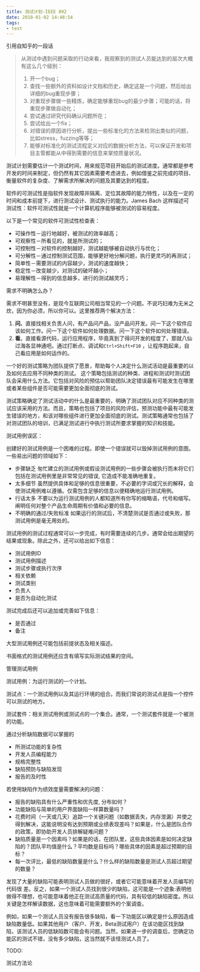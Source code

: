 ```yaml
---
title: 测试计划-IEEE 892
date: 2018-01-02 14:48:54
tags:
- test
---
```

引用自知乎的一段话

> 从测试中遇到问题采取的行动来看，我观察到的测试人员能达到的层次大概有这么几个级别：
>
> 1. 开一个bug；
> 2. 查找一些额外的资料如设计文档和历史，确定这是一个问题，然后给出详细的bug重现步骤；
> 3. 对重现步骤做一些精炼，确定能够重现bug的最少步骤；可能的话，将重现步骤做自动化；
> 4. 尝试通过研究代码确认问题所在；
> 5. 尝试给出一个fix；
> 6. 对错误的原因进行分析，提出一些标准化的方法来检测出类似的问题，比如stress，fuzzing等等；
> 7. 能够对标准化的测试流程定义对应的数据分析方法，可以保证开发和项目主管都能从中得到需要的信息来掌控质量状况。



测试计划需要估计一个测试时间，用来规范项目开始后的测试进度。通常都是参考开发的时间来制定，但仍然有其它因素需要考虑进去，例如借鉴之前完成的项目、衡量软件的复杂度、了解需求所解决的问题及其要达到的程度。



软件的可测试性是指软件发现故障并隔离、定位其故障的能力特性，以及在一定的时间和成本前提下，进行测试设计、测试执行的能力。James Bach 这样描述可测试性：软件可测试性就是一个计算机程序能够被测试的容易程度。

以下是一个常见的软件可测试性检查表：

* 可操作性－运行地越好，被测试的效率越高；
* 可观察性－所看见的，就是所测试的；
* 可控制性－对软件的控制越好，测试越能够被自动执行与优化；
* 可分解性－通过控制测试范围，能够更好地分解问题，执行更灵巧的再测试；
* 简单性－需要测试的内容越少，测试的速度越快；
* 稳定性－改变越少，对测试的破坏越小；
* 易理解性－得到的信息越多，进行的测试越灵巧；



需求不明确怎么办？

需求不明甚至没有，是现今互联网公司相当常见的一个问题。不说巧妇难为无米之炊，因为你必须，所以你可以。这里推荐两个解决方法：

1. **问**。直接找相关负责人问，有产品问产品，没产品问开发。问一下这个软件应该如何工作。问一下这个软件如何处理数据。问一下这个软件如何处理错误。
2. **看**。直接看源代码，运行应用程序，毕竟真到了得问开发的程度了，那就八仙过海各显神通吧。通过打断点、调试和`Ctrl+Shift+F10` ，让程序跑起来，自己看应用是如何运作的。



一个好的测试策略为团队提供了愿景，帮助每个人决定什么测试活动是最重要的以及如何去应用不同种类的测试。 这个策略包括测试的种类、进程和测试时测试团队会采用什么方法。它包括对风险的预估以帮助团队决定错误最有可能发生在哪里或者某些组件是否可能需要更加全面彻底的测试。

测试策略确定了测试活动中的什么是最重要的，明确了测试团队对应不同种类的测试应该采用的方法。而且，策略也包括了项目的风险评估，预测功能中最有可能发生错误的地方，和该对哪些组件进行更加全面彻底的测试。测试策略通常也包括了对测试团队的培训，已满足测试进行中执行测试所要求掌握的知识和技能。





测试用例误区：

创建好的测试用例是一个困难的过程。即使一个错误就可以毁掉测试用例的意图。一些易出问题的领域如下：

* 步骤缺乏 匆忙建立的测试用例或假设测试用例的一些步骤会被执行而未将它们包括在测试用例里是非常常见的错误, 它造成不能准确地重复。 
* 太多细节 虽然提供具体和足够的信息很重要，不必要的字词或冗长的解释，会使测试用例难以遵循。仅需包含足够的信息以便精确地运行测试用例。
* 行话太多 不要以为运行测试用例的人都知道所有你写的缩略语，代号和缩写。阐明任何对整个产品生命周期有价值和必要的信息。
* 不明确的通过/失败标准 如果运行的测试后，不清楚测试是否通过或失败，那测试用例是毫无用处的。



测试用例的测试过程通常可以一步完成，有时需要连续的几步。通常会给出期望的结果或现象。除此之外，还可以给出如下信息：

- 测试用例ID
- 测试用例描述
- 测试步骤或执行次序
- 相关依赖
- 测试类别
- 负责人
- 是否为自动化测试

测试完成后还可以追加或完善如下信息：

- 是否通过
- 备注

大型测试用例还可能包括前提状态及相关描述。

书面格式的测试用例还应含有填写实际测试结果的空间。



管理测试用例

测试用例：为运行测试的一个计划。

测试点：一个测试用例以及其运行环境的组合。而我们常说的测试点是指一个控件可以测试的地方。

测试套件：相关测试用例或测试点的一个集合。通常，一个测试套件就是一个被测的功能。



通过分析缺陷数据可以掌握的

* 所测试功能的复杂性
* 开发人员编程能力
* 规格完整性
* 缺陷预防与缺陷发现
* 报告的及时性

若使用缺陷作为绩效度量需要解决的问题：

* 报告的缺陷具有什么严重性和优先度, 分布如何？
* 功能缺陷与简单的用户界面缺陷一样算数量吗？
* 花费时间（一天或几天）追踪一个关键问题（如数据丢失，内存泄漏）并使之得到解决，这能说明没有达到预期或业绩表现差吗？如果是，什么是团队合作的政策，即协助开发人员排解疑难问题？
* 缺陷质量是一个因素吗？如果是的话，在团队里，这些具体因素是如何决定缺陷的？团队平均值是什么？平均数是目标吗？哪些具体的因素是超过预期的目标？
* 每一次评比，最低的缺陷数量是什么？什么样的缺陷数量是测试人员超过期望的数量？

发现了大量的缺陷可能表明测试人员做的很好，或者它可能意味着开发人员编写的代码很 差。反之，如果一个测试人员找到很少的缺陷，这可能是一个迹象:表明他做得不理想，也可能意味着他正在测试高质量的代码，具有较低的缺陷密度。所以关键是怎样解读数据，这也意味着可能需要额外的个案调查。

例如，如果一个测试人员没有报告很多缺陷，看一下功能区以确定是什么原因造成缺陷数量低。如果其他用户（客户、开发，Beta测试用户）在该功能区找到缺陷，该测试人员的低缺陷数可能会有问题。当然，如果进一步的调查后，您确定功能区的测试不错，没有多少缺陷，这当然就不该怪测试人员了。



TODO:

测试方法论